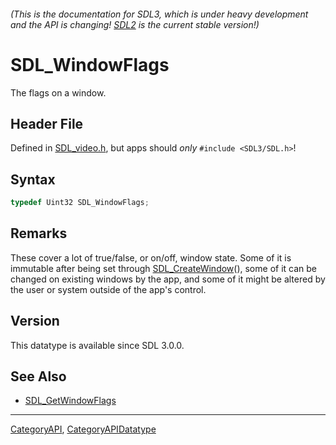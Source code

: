 ###### (This is the documentation for SDL3, which is under heavy development and the API is changing! [SDL2](https://wiki.libsdl.org/SDL2/) is the current stable version!)
# SDL_WindowFlags

The flags on a window.

## Header File

Defined in [SDL_video.h](https://github.com/libsdl-org/SDL/blob/main/include/SDL3/SDL_video.h), but apps should _only_ `#include <SDL3/SDL.h>`!

## Syntax

```c
typedef Uint32 SDL_WindowFlags;
```

## Remarks

These cover a lot of true/false, or on/off, window state. Some of it is
immutable after being set through [SDL_CreateWindow](SDL_CreateWindow)(),
some of it can be changed on existing windows by the app, and some of it
might be altered by the user or system outside of the app's control.

## Version

This datatype is available since SDL 3.0.0.

## See Also

* [SDL_GetWindowFlags](SDL_GetWindowFlags)

----
[CategoryAPI](CategoryAPI), [CategoryAPIDatatype](CategoryAPIDatatype)


